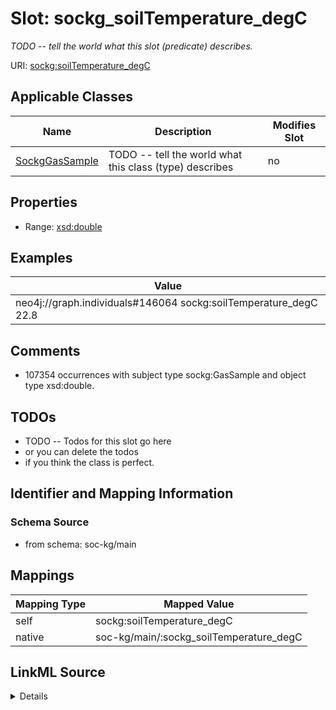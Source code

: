 

# Slot: sockg_soilTemperature_degC


_TODO -- tell the world what this slot (predicate) describes._





URI: [sockg:soilTemperature_degC](http://www.semanticweb.org/sockg/ontologies/2024/0/soil-carbon-ontology/soilTemperature_degC)



<!-- no inheritance hierarchy -->





## Applicable Classes

| Name | Description | Modifies Slot |
| --- | --- | --- |
| [SockgGasSample](../classes/SockgGasSample.md) | TODO -- tell the world what this class (type) describes |  no  |







## Properties

* Range: [xsd:double](http://www.w3.org/2001/XMLSchema#double)






## Examples

| Value |
| --- |
| neo4j://graph.individuals#146064 sockg:soilTemperature_degC 22.8 |

## Comments

* 107354 occurrences with subject type sockg:GasSample and object type xsd:double.

## TODOs

* TODO -- Todos for this slot go here
* or you can delete the todos
* if you think the class is perfect.

## Identifier and Mapping Information







### Schema Source


* from schema: soc-kg/main




## Mappings

| Mapping Type | Mapped Value |
| ---  | ---  |
| self | sockg:soilTemperature_degC |
| native | soc-kg/main/:sockg_soilTemperature_degC |




## LinkML Source

<details>
```yaml
name: sockg_soilTemperature_degC
description: TODO -- tell the world what this slot (predicate) describes.
todos:
- TODO -- Todos for this slot go here
- or you can delete the todos
- if you think the class is perfect.
comments:
- 107354 occurrences with subject type sockg:GasSample and object type xsd:double.
examples:
- value: neo4j://graph.individuals#146064 sockg:soilTemperature_degC 22.8
from_schema: soc-kg/main
rank: 1000
slot_uri: sockg:soilTemperature_degC
alias: sockg_soilTemperature_degC
domain_of:
- sockg_GasSample
range: double

```
</details>
